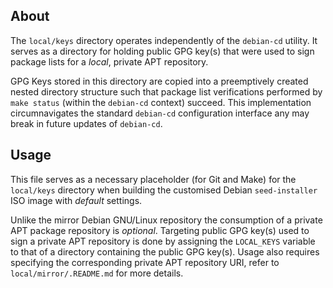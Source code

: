 ## About

The `local/keys` directory operates independently of the `debian-cd` utility. It
serves as a directory for holding public GPG key(s) that were used to sign
package lists for a _local_, private APT repository.

GPG Keys stored in this directory are copied into a preemptively created nested
directory structure such that package list verifications performed by `make
status` (within the `debian-cd` context) succeed. This implementation
circumnavigates the standard `debian-cd` configuration interface any may break
in future updates of `debian-cd`.


## Usage

This file serves as a necessary placeholder (for Git and Make) for the
`local/keys` directory when building the customised Debian `seed-installer` ISO
image with _default_ settings.

Unlike the mirror Debian GNU/Linux repository the consumption of a private APT
package repository is _optional_. Targeting public GPG key(s) used to sign a
private APT repository is done by assigning the `LOCAL_KEYS` variable to that of
a directory containing the public GPG key(s). Usage also requires specifying the
corresponding private APT repository URI, refer to `local/mirror/.README.md` for
more details.
